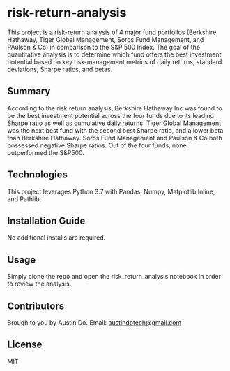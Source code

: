 # risk-return-analysis

This project is a risk-return analysis of 4 major fund portfolios (Berkshire Hathaway, Tiger Global Management, Soros Fund Management, and PAulson & Co) in comparison to the S&P 500 Index. The goal of the quantitative analysis is to determine which fund offers the best investment potential based on key risk-management metrics of daily returns, standard deviations, Sharpe ratios, and betas.

## Summary

According to the risk return analysis, Berkshire Hathaway Inc was found to be the best investment potential across the four funds due to its leading Sharpe ratio as well as cumulative daily returns. Tiger Global Management was the next best fund with the second best Sharpe ratio, and a lower beta than Berkshire Hathaway. Soros Fund Management and Paulson & Co both possessed negative Sharpe ratios. Out of the four funds, none outperformed the S&P500.


## Technologies

This project leverages Python 3.7 with Pandas, Numpy, Matplotlib Inline, and Pathlib.


## Installation Guide

No additional installs are required.

## Usage

Simply clone the repo and open the risk_return_analysis notebook in order to review the analysis.

## Contributors

Brough to you by Austin Do. Email: austindotech@gmail.com

## License

MIT